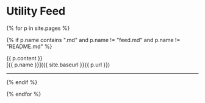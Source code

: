 # Utility Feed

{% for p in site.pages %}

{% if p.name contains ".md" and p.name != "feed.md" and p.name != "README.md" %}

{{ p.content }}   
[{{ p.name }}]({{ site.baseurl }}{{ p.url }})

<hr/>

{% endif %}

{% endfor %}
